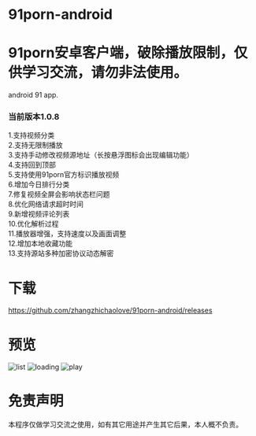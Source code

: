 # 91porn-android
# 91porn安卓客户端，破除播放限制，仅供学习交流，请勿非法使用。
android 91 app.

### 当前版本1.0.8
1.支持视频分类<br/>
2.支持无限制播放<br/>
3.支持手动修改视频源地址（长按悬浮图标会出现编辑功能）<br/>
4.支持回到顶部<br/>
5.支持使用91porn官方标识播放视频<br/>
6.增加今日排行分类<br/>
7.修复视频全屏会影响状态栏问题<br/>
8.优化网络请求超时时间<br/>
9.新增视频评论列表<br/>
10.优化解析过程<br/>
11.播放器增强，支持速度以及画面调整<br/>
12.增加本地收藏功能<br/>
13.支持源站多种加密协议动态解密<br/>

# 下载
https://github.com/zhangzhichaolove/91porn-android/releases

# 预览

![list](./list.jpg)
![loading](./loading.jpg)
![play](./play.jpg)

# 免责声明
本程序仅做学习交流之使用，如有其它用途并产生其它后果，本人概不负责。

